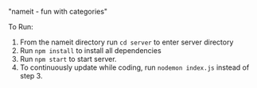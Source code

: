 "nameit - fun with categories" 

To Run:

1. From the nameit directory run `cd server` to enter server directory
2. Run `npm install` to install all dependencies
3. Run `npm start` to start server.
4. To continuously update while coding, run `nodemon index.js` instead of step 3. 